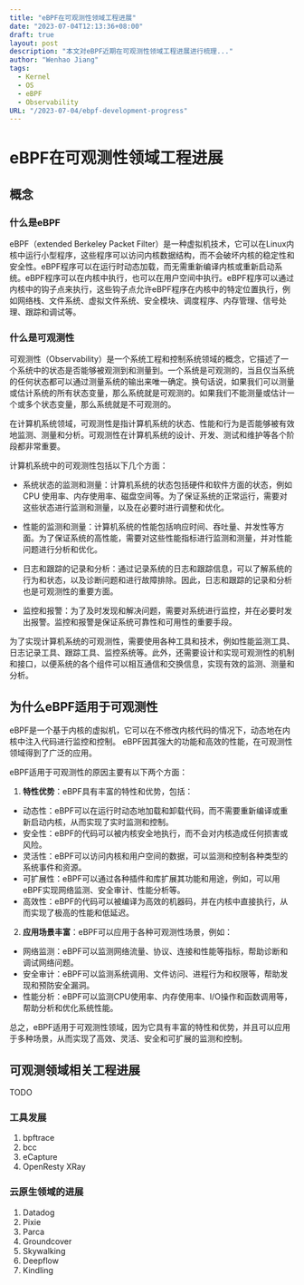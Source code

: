 ```yaml
---
title: "eBPF在可观测性领域工程进展"
date: "2023-07-04T12:13:36+08:00"
draft: true
layout: post
description: "本文对eBPF近期在可观测性领域工程进展进行梳理..."
author: "Wenhao Jiang"
tags:
  - Kernel
  - OS
  - eBPF
  - Observability
URL: "/2023-07-04/ebpf-development-progress"
--- 
```

# eBPF在可观测性领域工程进展

## 概念

### 什么是eBPF

eBPF（extended Berkeley Packet Filter）是一种虚拟机技术，它可以在Linux内核中运行小型程序，这些程序可以访问内核数据结构，而不会破坏内核的稳定性和安全性。eBPF程序可以在运行时动态加载，而无需重新编译内核或重新启动系统。eBPF程序可以在内核中执行，也可以在用户空间中执行。eBPF程序可以通过内核中的钩子点来执行，这些钩子点允许eBPF程序在内核中的特定位置执行，例如网络栈、文件系统、虚拟文件系统、安全模块、调度程序、内存管理、信号处理、跟踪和调试等。

### 什么是可观测性

可观测性（Observability）是一个系统工程和控制系统领域的概念，它描述了一个系统中的状态是否能够被观测到和测量到。一个系统是可观测的，当且仅当系统的任何状态都可以通过测量系统的输出来唯一确定。换句话说，如果我们可以测量或估计系统的所有状态变量，那么系统就是可观测的。如果我们不能测量或估计一个或多个状态变量，那么系统就是不可观测的。

在计算机系统领域，可观测性是指计算机系统的状态、性能和行为是否能够被有效地监测、测量和分析。可观测性在计算机系统的设计、开发、测试和维护等各个阶段都非常重要。

计算机系统中的可观测性包括以下几个方面：

- 系统状态的监测和测量：计算机系统的状态包括硬件和软件方面的状态，例如 CPU 使用率、内存使用率、磁盘空间等。为了保证系统的正常运行，需要对这些状态进行监测和测量，以及在必要时进行调整和优化。

- 性能的监测和测量：计算机系统的性能包括响应时间、吞吐量、并发性等方面。为了保证系统的高性能，需要对这些性能指标进行监测和测量，并对性能问题进行分析和优化。

- 日志和跟踪的记录和分析：通过记录系统的日志和跟踪信息，可以了解系统的行为和状态，以及诊断问题和进行故障排除。因此，日志和跟踪的记录和分析也是可观测性的重要方面。

- 监控和报警：为了及时发现和解决问题，需要对系统进行监控，并在必要时发出报警。监控和报警是保证系统可靠性和可用性的重要手段。

为了实现计算机系统的可观测性，需要使用各种工具和技术，例如性能监测工具、日志记录工具、跟踪工具、监控系统等。此外，还需要设计和实现可观测性的机制和接口，以便系统的各个组件可以相互通信和交换信息，实现有效的监测、测量和分析。

## 为什么eBPF适用于可观测性

eBPF是一个基于内核的虚拟机，它可以在不修改内核代码的情况下，动态地在内核中注入代码进行监控和控制。
eBPF因其强大的功能和高效的性能，在可观测性领域得到了广泛的应用。

eBPF适用于可观测性的原因主要有以下两个方面：

1. **特性优势**：eBPF具有丰富的特性和优势，包括：
- 动态性：eBPF可以在运行时动态地加载和卸载代码，而不需要重新编译或重新启动内核，从而实现了实时监测和控制。
- 安全性：eBPF的代码可以被内核安全地执行，而不会对内核造成任何损害或风险。
- 灵活性：eBPF可以访问内核和用户空间的数据，可以监测和控制各种类型的系统事件和资源。
- 可扩展性：eBPF可以通过各种插件和库扩展其功能和用途，例如，可以用eBPF实现网络监测、安全审计、性能分析等。
- 高效性：eBPF的代码可以被编译为高效的机器码，并在内核中直接执行，从而实现了极高的性能和低延迟。
2. **应用场景丰富**：eBPF可以应用于各种可观测性场景，例如：
- 网络监测：eBPF可以监测网络流量、协议、连接和性能等指标，帮助诊断和调试网络问题。
- 安全审计：eBPF可以监测系统调用、文件访问、进程行为和权限等，帮助发现和预防安全漏洞。
- 性能分析：eBPF可以监测CPU使用率、内存使用率、I/O操作和函数调用等，帮助分析和优化系统性能。


总之，eBPF适用于可观测性领域，因为它具有丰富的特性和优势，并且可以应用于多种场景，从而实现了高效、灵活、安全和可扩展的监测和控制。

## 可观测领域相关工程进展
TODO
### 工具发展
1. bpftrace
2. bcc
3. eCapture
4. OpenResty XRay
### 云原生领域的进展
1. Datadog
2. Pixie
3. Parca
4. Groundcover
5. Skywalking
6. Deepflow
7. Kindling